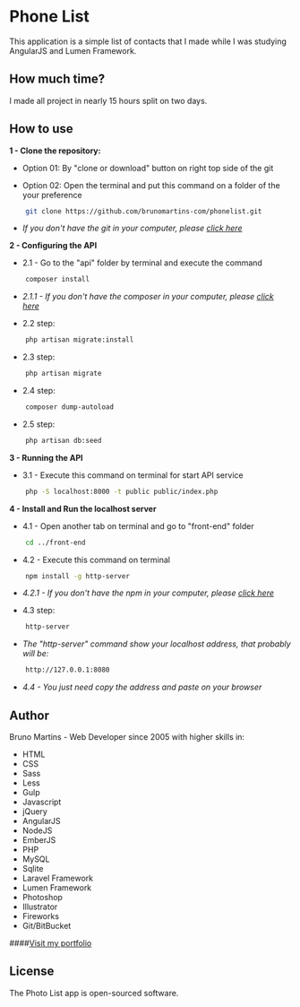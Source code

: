 # Phone List

This application is a simple list of contacts that I made while I was studying AngularJS and Lumen Framework.

## How much time?

I made all project in nearly 15 hours split on two days.

## How to use

**1 - Clone the repository:**

- Option 01: By "clone or download" button on right top side of the git
 
- Option 02: Open the terminal and put this command on a folder of the your preference 
```bash
    git clone https://github.com/brunomartins-com/phonelist.git
```
- _If you don't have the git in your computer, please [click here](https://git-scm.com/book/en/v2/Getting-Started-Installing-Git)_

**2 - Configuring the API**
 
- 2.1 - Go to the "api" folder by terminal and execute the command
```bash
    composer install
```
- _2.1.1 - If you don't have the composer in your computer, please [click here](https://getcomposer.org)_

- 2.2 step:
```bash
    php artisan migrate:install
```
- 2.3 step:
```bash
    php artisan migrate
```
- 2.4 step:
```bash
    composer dump-autoload
```
- 2.5 step:
```bash
    php artisan db:seed
```

**3 - Running the API**

- 3.1 - Execute this command on terminal for start API service
```bash
    php -S localhost:8000 -t public public/index.php
```

**4 - Install and Run the localhost server**

- 4.1 - Open another tab on terminal and go to "front-end" folder
```bash
    cd ../front-end
```
- 4.2 - Execute this command on terminal
```bash
    npm install -g http-server
```
- _4.2.1 - If you don't have the npm in your computer, please [click here](https://docs.npmjs.com/getting-started/installing-node)_

- 4.3 step:
```bash
    http-server
```

- _The "http-server" command show your localhost address, that probably will be:_
```bash
    http://127.0.0.1:8080
```
- _4.4 - You just need copy the address and paste on your browser_


## Author

Bruno Martins - Web Developer since 2005 with higher skills in:
- HTML
- CSS
- Sass
- Less
- Gulp
- Javascript
- jQuery
- AngularJS
- NodeJS
- EmberJS
- PHP
- MySQL
- Sqlite
- Laravel Framework
- Lumen Framework
- Photoshop
- Illustrator
- Fireworks
- Git/BitBucket

####[Visit my portfolio](http://www.brunomartins.com)


## License

The Photo List app is open-sourced software.
